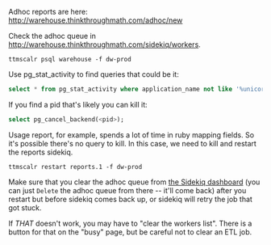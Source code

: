 Adhoc reports are here: http://warehouse.thinkthroughmath.com/adhoc/new

Check the adhoc queue in http://warehouse.thinkthroughmath.com/sidekiq/workers.

```
ttmscalr psql warehouse -f dw-prod
```

Use pg_stat_activity to find queries that could be it:

```sql
select * from pg_stat_activity where application_name not like '%unicorn%' and application_name not like '%etl%' and state = 'active';
```

If you find a pid that's likely you can kill it:

```sql
select pg_cancel_backend(<pid>);
```

Usage report, for example, spends a lot of time in ruby mapping fields. So it's possible there's no query to kill. In this case, we need to kill and restart the reports sidekiq.

```
ttmscalr restart reports.1 -f dw-prod
```

Make sure that you clear the adhoc queue from [the Sidekiq dashboard](http://warehouse.thinkthroughmath.com/sidekiq/queues) (you can just `Delete` the adhoc queue from there -- it'll come back) after you restart but before sidekiq comes back up, or sidekiq will retry the job that got stuck.

If *THAT* doesn't work, you may have to "clear the workers list". There is a button for that on the "busy" page, but be careful not to clear an ETL job.
